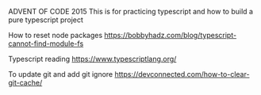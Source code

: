 ADVENT OF CODE 2015
This is for practicing typescript and how to build a pure typescript project

How to reset node packages
https://bobbyhadz.com/blog/typescript-cannot-find-module-fs

Typescript reading
https://www.typescriptlang.org/

To update git and add git ignore
https://devconnected.com/how-to-clear-git-cache/